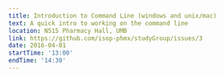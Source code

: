 ```yaml
---
title: Introduction to Command Line (windows and unix/mac)
text: A quick intro to working on the command line
location: N515 Pharmacy Hall, UMB
link: https://github.com/isop-phmx/studyGroup/issues/3
date: 2016-04-01
startTime: '13:00'
endTime: '14:30'
---
```


